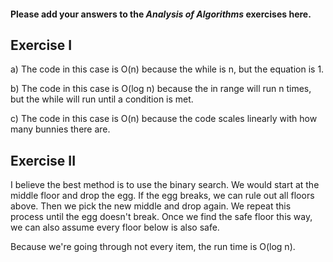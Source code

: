 #### Please add your answers to the ***Analysis of  Algorithms*** exercises here.

## Exercise I

a) The code in this case is O(n) because the while is n, but the equation is 1.


b) The code in this case is O(log n) because the in range will run n times, but the while will run until a condition is met.


c) The code in this case is O(n) because the code scales linearly with how many bunnies there are.

## Exercise II

I believe the best method is to use the binary search. We would start at the middle floor and drop the egg. If the egg breaks, we can rule out all floors above. Then we pick the new middle and drop again. We repeat this process until the egg doesn't break. Once we find the safe floor this way, we can also assume every floor below is also safe.

Because we're going through not every item, the run time is O(log n).
